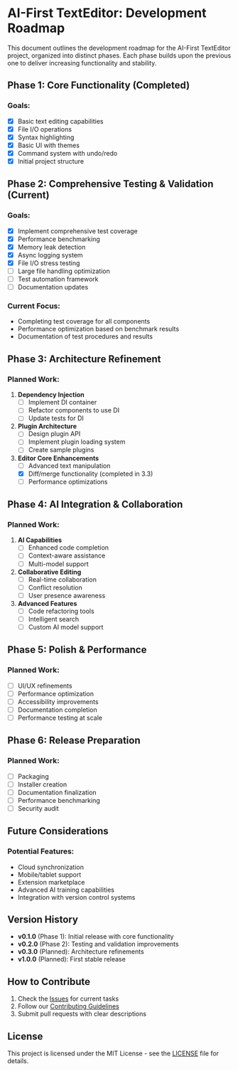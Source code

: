 # AI-First TextEditor: Development Roadmap

This document outlines the development roadmap for the AI-First TextEditor project, organized into distinct phases. Each phase builds upon the previous one to deliver increasing functionality and stability.

## Phase 1: Core Functionality (Completed)

### Goals:
- [x] Basic text editing capabilities
- [x] File I/O operations
- [x] Syntax highlighting
- [x] Basic UI with themes
- [x] Command system with undo/redo
- [x] Initial project structure

## Phase 2: Comprehensive Testing & Validation (Current)

### Goals:
- [x] Implement comprehensive test coverage
- [x] Performance benchmarking
- [x] Memory leak detection
- [x] Async logging system
- [x] File I/O stress testing
- [ ] Large file handling optimization
- [ ] Test automation framework
- [ ] Documentation updates

### Current Focus:
- Completing test coverage for all components
- Performance optimization based on benchmark results
- Documentation of test procedures and results

## Phase 3: Architecture Refinement

### Planned Work:
1. **Dependency Injection**
   - [ ] Implement DI container
   - [ ] Refactor components to use DI
   - [ ] Update tests for DI

2. **Plugin Architecture**
   - [ ] Design plugin API
   - [ ] Implement plugin loading system
   - [ ] Create sample plugins

3. **Editor Core Enhancements**
   - [ ] Advanced text manipulation
   - [x] Diff/merge functionality (completed in 3.3)
   - [ ] Performance optimizations

## Phase 4: AI Integration & Collaboration

### Planned Work:
1. **AI Capabilities**
   - [ ] Enhanced code completion
   - [ ] Context-aware assistance
   - [ ] Multi-model support

2. **Collaborative Editing**
   - [ ] Real-time collaboration
   - [ ] Conflict resolution
   - [ ] User presence awareness

3. **Advanced Features**
   - [ ] Code refactoring tools
   - [ ] Intelligent search
   - [ ] Custom AI model support

## Phase 5: Polish & Performance

### Planned Work:
- [ ] UI/UX refinements
- [ ] Performance optimization
- [ ] Accessibility improvements
- [ ] Documentation completion
- [ ] Performance testing at scale

## Phase 6: Release Preparation

### Planned Work:
- [ ] Packaging
- [ ] Installer creation
- [ ] Documentation finalization
- [ ] Performance benchmarking
- [ ] Security audit

## Future Considerations

### Potential Features:
- Cloud synchronization
- Mobile/tablet support
- Extension marketplace
- Advanced AI training capabilities
- Integration with version control systems

## Version History

- **v0.1.0** (Phase 1): Initial release with core functionality
- **v0.2.0** (Phase 2): Testing and validation improvements
- **v0.3.0** (Planned): Architecture refinements
- **v1.0.0** (Planned): First stable release

## How to Contribute

1. Check the [Issues](https://github.com/your-org/AI-First-TextEditor/issues) for current tasks
2. Follow our [Contributing Guidelines](development/CONTRIBUTING.md)
3. Submit pull requests with clear descriptions

## License

This project is licensed under the MIT License - see the [LICENSE](../LICENSE) file for details.
